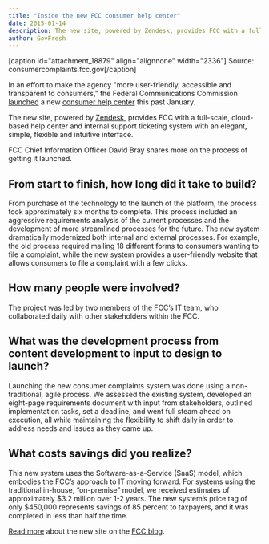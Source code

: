 ```yaml
---
title: "Inside the new FCC consumer help center"
date: 2015-01-14
description: The new site, powered by Zendesk, provides FCC with a full-scale, cloud-based help center and internal support ticketing system with an elegant, simple, flexible and intuitive interface.
author: GovFresh
---
```


[caption id="attachment_18879" align="alignnone" width="2336"] Source: consumercomplaints.fcc.gov[/caption]

In an effort to make the agency "more user-friendly, accessible and transparent to consumers," the Federal Communications Commission <a href="http://www.fcc.gov/blog/new-consumer-help-center-designed-empower-consumers-streamline-complaint-system">launched</a> a new <a href="https://consumercomplaints.fcc.gov/hc/en-us">consumer help center</a> this past January.

The new site, powered by <a href="http://zendesk.com">Zendesk</a>, provides FCC with a full-scale, cloud-based help center and internal support ticketing system with an elegant, simple, flexible and intuitive interface.

FCC Chief Information Officer David Bray shares more on the process of getting it launched.

<h2>From start to finish, how long did it take to build?</h2>

From purchase of the technology to the launch of the platform, the process took approximately six months to complete. This process included an aggressive requirements analysis of the current processes and the development of more streamlined processes for the future. The new system dramatically modernized both internal and external processes. For example, the old process required mailing 18 different forms to consumers wanting to file a complaint, while the new system provides a user-friendly website that allows consumers to file a complaint with a few clicks.  

<h2>How many people were involved?</h2>

The project was led by two members of the FCC’s IT team, who collaborated daily with other stakeholders within the FCC.

<h2>What was the development process from content development to input to design to launch?</h2>

Launching the new consumer complaints system was done using a non-traditional, agile process. We assessed the existing system, developed an eight-page requirements document with input from stakeholders, outlined implementation tasks, set a deadline, and went full steam ahead on execution, all while maintaining the flexibility to shift daily in order to address needs and issues as they came up.

<h2>What costs savings did you realize?</h2>

This new system uses the Software-as-a-Service (SaaS) model, which embodies the FCC’s approach to IT moving forward. For systems using the traditional in-house, “on-premise” model, we received estimates of approximately $3.2 million over 1-2 years. The new system’s price tag of only $450,000 represents savings of 85 percent to taxpayers, and it was completed in less than half the time.

<a href="http://www.fcc.gov/blog/new-consumer-help-center-designed-empower-consumers-streamline-complaint-system">Read more</a> about the new site on the <a href="http://www.fcc.gov/blog/new-consumer-help-center-designed-empower-consumers-streamline-complaint-system">FCC blog</a>.
